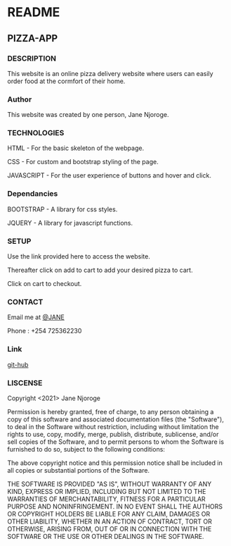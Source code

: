 # README

## PIZZA-APP

### DESCRIPTION

This website is an online pizza delivery website where users can easily order food at the cormfort of their home.

### Author

This website was created by one person, Jane Njoroge.

### TECHNOLOGIES

HTML - For the basic skeleton of the webpage.

CSS - For custom and bootstrap styling of the page.

JAVASCRIPT - For the user experience of buttons and hover and click.

### Dependancies

BOOTSTRAP - A library for css styles.

JQUERY - A library for javascript functions.

### SETUP

Use the link provided here to access the website.

Thereafter click on add to cart to add your desired pizza to cart.

Click on cart to checkout.

### CONTACT

Email me at [@JANE](jwnjoroge4@gmail.com)

Phone : +254 725362230

### Link

[git-hub](https://njoroge-jane.github.io/pizza-app/)

### LISCENSE

Copyright <2021> Jane Njoroge

Permission is hereby granted, free of charge, to any person obtaining a copy of this software and associated documentation files (the "Software"), to deal in the Software without restriction, including without limitation the rights to use, copy, modify, merge, publish, distribute, sublicense, and/or sell copies of the Software, and to permit persons to whom the Software is furnished to do so, subject to the following conditions:

The above copyright notice and this permission notice shall be included in all copies or substantial portions of the Software.

THE SOFTWARE IS PROVIDED "AS IS", WITHOUT WARRANTY OF ANY KIND, EXPRESS OR IMPLIED, INCLUDING BUT NOT LIMITED TO THE WARRANTIES OF MERCHANTABILITY, FITNESS FOR A PARTICULAR PURPOSE AND NONINFRINGEMENT. IN NO EVENT SHALL THE AUTHORS OR COPYRIGHT HOLDERS BE LIABLE FOR ANY CLAIM, DAMAGES OR OTHER LIABILITY, WHETHER IN AN ACTION OF CONTRACT, TORT OR OTHERWISE, ARISING FROM, OUT OF OR IN CONNECTION WITH THE SOFTWARE OR THE USE OR OTHER DEALINGS IN THE SOFTWARE.
